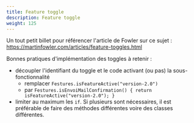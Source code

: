 ```yaml
---
title: Feature toggle
description: Feature toggle
weight: 125
---
```


Un tout petit billet pour référencer l'article de Fowler sur ce sujet : https://martinfowler.com/articles/feature-toggles.html

Bonnes pratiques d'implémentation des toggles à retenir :

* découpler l'identifiant du toggle et le code activant (ou pas) la sous-fonctionnalité
  * remplacer ```Festures.isFeatureActive("version-2.0")```
  * par ```Festures.isEnvoiMailConfirmation() { return isFeatureActive("version-2.0"); }```
* limiter au maximum les ```if```. Si plusieurs sont nécessaires, il est préférable de faire des méthodes différentes voire des classes différentes.